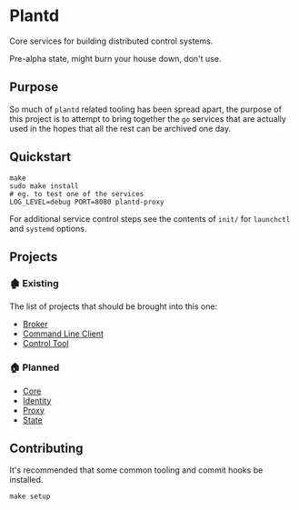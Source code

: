 # Plantd

Core services for building distributed control systems.

Pre-alpha state, might burn your house down, don't use.

## Purpose

So much of `plantd` related tooling has been spread apart, the purpose of this
project is to attempt to bring together the `go` services that are actually
used in the hopes that all the rest can be archived one day.

## Quickstart

```shell
make
sudo make install
# eg. to test one of the services
LOG_LEVEL=debug PORT=8080 plantd-proxy
```

For additional service control steps see the contents of `init/` for
`launchctl` and `systemd` options.

## Projects

### 🏚 Existing

The list of projects that should be brought into this one:

* [Broker][broker]
* [Command Line Client][plantcli]
* [Control Tool][plantctl]

### 🏠 Planned

* [Core](core/README.md)
* [Identity](identity/README.md)
* [Proxy](proxy/README.md)
* [State](state/README.md)

## Contributing

It's recommended that some common tooling and commit hooks be installed.


```shell
make setup
```

<!-- links -->

[broker]: https://gitlab.com/plantd/broker
[plantctl]: https://gitlab.com/plantd/plantctl
[plantcli]: https://gitlab.com/plantd/plantcli
